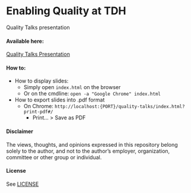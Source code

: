 # Enabling Quality at TDH

Quality Talks presentation

#### Available here:

[Quality Talks Presentation](https://necosta.github.io/quality-talks/)

#### How to:

* How to display slides:
    * Simply open `index.html` on the browser
    * Or on the cmdline: `open -a "Google Chrome" index.html`
* How to export slides into .pdf format
    * On Chrome: `http://localhost:{PORT}/quality-talks/index.html?print-pdf#/`
        * Print... > Save as PDF

#### Disclaimer

The views, thoughts, and opinions expressed in this repository belong
solely to the author, and not to the author’s employer, organization,
committee or other group or individual.

#### License

See [LICENSE](LICENSE)
